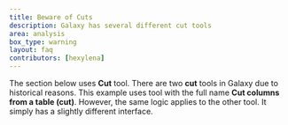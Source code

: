 ```yaml
---
title: Beware of Cuts
description: Galaxy has several different cut tools
area: analysis
box_type: warning
layout: faq
contributors: [hexylena]
---
```


The section below uses **Cut** tool. There are two **cut** tools in Galaxy due to historical reasons. This example uses tool with the full name **Cut columns from a table (cut)**. However, the same logic applies to the other tool. It simply has a slightly different interface.
